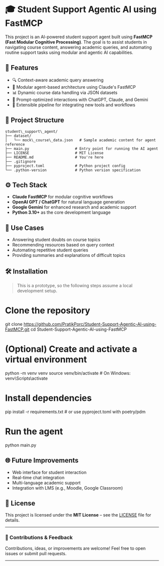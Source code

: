 
# 🎓 Student Support Agentic AI using FastMCP

This project is an AI-powered student support agent built using **FastMCP (Fast Modular Cognitive Processing)**. The goal is to assist students in navigating course content, answering academic queries, and automating routine support tasks using modular and agentic AI capabilities.

## 🚀 Features

- 🔍 Context-aware academic query answering
- 🧠 Modular agent-based architecture using Claude's FastMCP
- 📊 Dynamic course data handling via JSON datasets
- 💬 Prompt-optimized interactions with ChatGPT, Claude, and Gemini
- 🤖 Extensible pipeline for integrating new tools and workflows

## 📁 Project Structure

```
student\_support\_agent/
├── dataset/
│   └── mock\_course\_data.json   # Sample academic content for agent reference
├── main.py                     # Entry point for running the AI agent
├── LICENSE                     # MIT License
├── README.md                   # You're here
├── .gitignore
├── pyproject.toml              # Python project config
└── .python-version             # Python version specification

```

## ⚙️ Tech Stack

- **Claude FastMCP** for modular cognitive workflows
- **OpenAI GPT / ChatGPT** for natural language generation
- **Google Gemini** for enhanced research and academic support
- **Python 3.10+** as the core development language

## 📌 Use Cases

- Answering student doubts on course topics
- Recommending resources based on query context
- Automating repetitive student queries
- Providing summaries and explanations of difficult topics

## 🛠️ Installation

> This is a prototype, so the following steps assume a local development setup.


# Clone the repository
git clone https://github.com/PratikPorc/Student-Support-Agentic-AI-using-FastMCP.git
cd Student-Support-Agentic-AI-using-FastMCP

# (Optional) Create and activate a virtual environment
python -m venv venv
source venv/bin/activate  # On Windows: venv\Scripts\activate

# Install dependencies
pip install -r requirements.txt  # or use pyproject.toml with poetry/pdm

# Run the agent
python main.py

## 🌐 Future Improvements

* Web interface for student interaction
* Real-time chat integration
* Multi-language academic support
* Integration with LMS (e.g., Moodle, Google Classroom)

## 📜 License

This project is licensed under the **MIT License** – see the [LICENSE](./LICENSE) file for details.

---

### 🤝 Contributions & Feedback

Contributions, ideas, or improvements are welcome! Feel free to open issues or submit pull requests.

---

